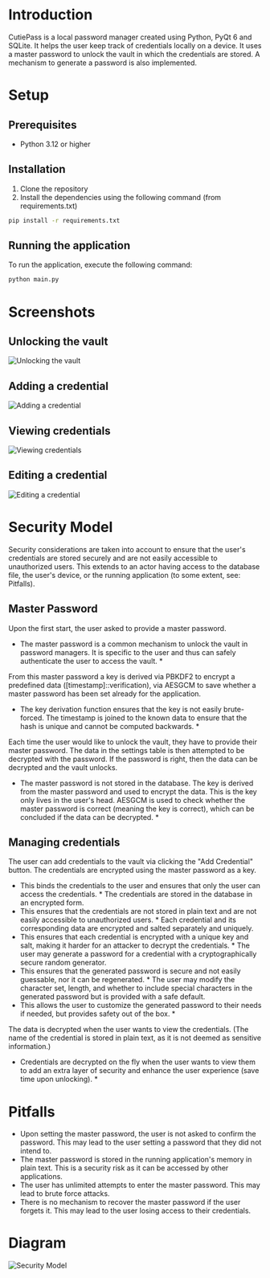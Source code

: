 
# Introduction

CutiePass is a local password manager created using Python, PyQt 6 and SQLite. It helps the user keep track of credentials locally on a device. It uses a master password to unlock the vault in which the credentials are stored. A mechanism to generate a password is also implemented.

# Setup 

## Prerequisites

- Python 3.12 or higher

## Installation

1. Clone the repository
2. Install the dependencies using the following command (from requirements.txt)
```bash
pip install -r requirements.txt
```

## Running the application

To run the application, execute the following command:
```bash
python main.py
```

# Screenshots

## Unlocking the vault
![Unlocking the vault](screenshots/login.png)

## Adding a credential
![Adding a credential](screenshots/add_credential.png)

## Viewing credentials
![Viewing credentials](screenshots/credentials.png)

## Editing a credential
![Editing a credential](screenshots/edit_credential.png)

# Security Model

Security considerations are taken into account to ensure that the user's credentials are stored securely and are not easily accessible to unauthorized users. 
This extends to an actor having access to the database file, the user's device, or the running application (to some extent, see: Pitfalls).

## Master Password

Upon the first start, the user asked to provide a master password. 

* The master password is a common mechanism to unlock the vault in password managers. It is specific to the user and thus can safely authenticate the user to access the vault. *

From this master password a key is derived via PBKDF2 to encrypt a predefined data ([timestamp]::verification), via AESGCM to save whether a master password has been set already for the application. 

* The key derivation function ensures that the key is not easily brute-forced. The timestamp is joined to the known data to ensure that the hash is unique and cannot be computed backwards. *

Each time the user would like to unlock the vault, they have to provide their master password. The data in the settings table is then attempted to be decrypted with the password. If the password is right, then the data can be decrypted and the vault unlocks.

* The master password is not stored in the database. The key is derived from the master password and used to encrypt the data. This is the key only lives in the user's head. AESGCM is used to check whether the master password is correct (meaning the key is correct), which can be concluded if the data can be decrypted. *

## Managing credentials

The user can add credentials to the vault via clicking the "Add Credential" button.
The credentials are encrypted using the master password as a key. 
* This binds the credentials to the user and ensures that only the user can access the credentials. *
The credentials are stored in the database in an encrypted form. 
* This ensures that the credentials are not stored in plain text and are not easily accessible to unauthorized users. *
Each credential and its corresponding data are encrypted and salted separately and uniquely. 
* This ensures that each credential is encrypted with a unique key and salt, making it harder for an attacker to decrypt the credentials. *
The user may generate a password for a credential with a cryptographically secure random generator.
* This ensures that the generated password is secure and not easily guessable, nor it can be regenerated. *
The user may modify the character set, length, and whether to include special characters in the generated password but is provided with a safe default.
* This allows the user to customize the generated password to their needs if needed, but provides safety out of the box. *

The data is decrypted when the user wants to view the credentials. (The name of the credential is stored in plain text, as it is not deemed as sensitive information.)
* Credentials are decrypted on the fly when the user wants to view them to add an extra layer of security and enhance the user experience (save time upon unlocking). *

# Pitfalls

- Upon setting the master password, the user is not asked to confirm the password. This may lead to the user setting a password that they did not intend to.
- The master password is stored in the running application's memory in plain text. This is a security risk as it can be accessed by other applications.
- The user has unlimited attempts to enter the master password. This may lead to brute force attacks.
- There is no mechanism to recover the master password if the user forgets it. This may lead to the user losing access to their credentials.

# Diagram 

![Security Model](screenshots/diagram.jpg)